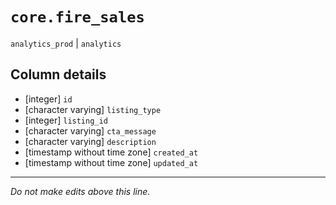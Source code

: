 # `core.fire_sales`
`analytics_prod` | `analytics`

## Column details
* [integer]   `id`
* [character varying] `listing_type`
* [integer]   `listing_id`
* [character varying] `cta_message`
* [character varying] `description`
* [timestamp without time zone] `created_at`
* [timestamp without time zone] `updated_at`

-------------------------------------------------------------------------------
*Do not make edits above this line.*
